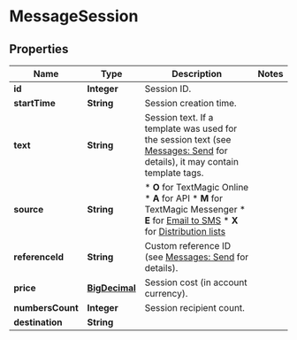 
# MessageSession

## Properties
Name | Type | Description | Notes
------------ | ------------- | ------------- | -------------
**id** | **Integer** | Session ID. | 
**startTime** | **String** | Session creation time. | 
**text** | **String** | Session text. If a template was used for the session text (see [Messages: Send](http://docs.textmagictesting.com/#tag/Outbound-Messages) for details), it may contain template tags.  | 
**source** | **String** | *   **O** for TextMagic Online *   **A** for API *   **M** for TextMagic Messenger *   **E** for [Email to SMS](http://docs.textmagictesting.com/#tag/Send-Email-to-SMS) *   **X** for [Distribution lists](http://docs.textmagictesting.com/#tag/Distribution-Lists)  | 
**referenceId** | **String** | Custom reference ID (see [Messages: Send](http://docs.textmagictesting.com/#tag/Send-Email-to-SMS) for details).  | 
**price** | [**BigDecimal**](BigDecimal.md) | Session cost (in account currency). | 
**numbersCount** | **Integer** | Session recipient count. | 
**destination** | **String** |  | 



